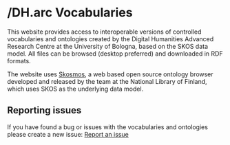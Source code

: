# /DH.arc Vocabularies

This website provides access to interoperable versions of controlled vocabularies and ontologies created by the Digital Humanities Advanced Research Centre at the University of Bologna, based on the SKOS data model. All files can be browsed (desktop preferred) and downloaded in RDF formats. 

The website uses [Skosmos](http://skosmos.org), a web based open source ontology browser developed and released by the team at the National Library of Finland, which uses SKOS as the underlying data model. 

## Reporting issues

If you have found a bug or issues with the vocabularies and ontologies please create a new issue:
[Report an issue](https://github.com/laurentfintoni/dharc-skosmos/issues)

